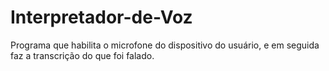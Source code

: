 # Interpretador-de-Voz
Programa que habilita o microfone do dispositivo do usuário, e em seguida faz a transcrição do que foi falado.
